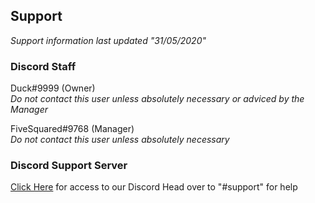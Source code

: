 ## Support
*Support information last updated "31/05/2020"*

### Discord Staff
Duck#9999 (Owner)\
*Do not contact this user unless absolutely necessary or adviced by the Manager*

FiveSquared#9768 (Manager)\
*Do not contact this user unless absolutely necessary*

### Discord Support Server
[Click Here](https://discord.gg/9HuJT7C) for access to our Discord
Head over to "#support" for help
